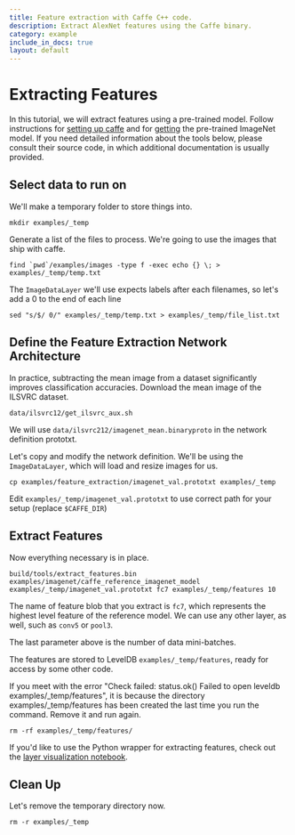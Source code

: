 ```yaml
---
title: Feature extraction with Caffe C++ code.
description: Extract AlexNet features using the Caffe binary.
category: example
include_in_docs: true
layout: default
---
```


Extracting Features
===================

In this tutorial, we will extract features using a pre-trained model.
Follow instructions for [setting up caffe](installation.html) and for [getting](getting_pretrained_models.html) the pre-trained ImageNet model.
If you need detailed information about the tools below, please consult their source code, in which additional documentation is usually provided.

Select data to run on
---------------------

We'll make a temporary folder to store things into.

    mkdir examples/_temp

Generate a list of the files to process.
We're going to use the images that ship with caffe.

    find `pwd`/examples/images -type f -exec echo {} \; > examples/_temp/temp.txt

The `ImageDataLayer` we'll use expects labels after each filenames, so let's add a 0 to the end of each line

    sed "s/$/ 0/" examples/_temp/temp.txt > examples/_temp/file_list.txt

Define the Feature Extraction Network Architecture
--------------------------------------------------

In practice, subtracting the mean image from a dataset significantly improves classification accuracies.
Download the mean image of the ILSVRC dataset.

    data/ilsvrc12/get_ilsvrc_aux.sh

We will use `data/ilsvrc212/imagenet_mean.binaryproto` in the network definition prototxt.

Let's copy and modify the network definition.
We'll be using the `ImageDataLayer`, which will load and resize images for us.

    cp examples/feature_extraction/imagenet_val.prototxt examples/_temp

Edit `examples/_temp/imagenet_val.prototxt` to use correct path for your setup (replace `$CAFFE_DIR`)

Extract Features
----------------

Now everything necessary is in place.

    build/tools/extract_features.bin examples/imagenet/caffe_reference_imagenet_model examples/_temp/imagenet_val.prototxt fc7 examples/_temp/features 10

The name of feature blob that you extract is `fc7`, which represents the highest level feature of the reference model.
We can use any other layer, as well, such as `conv5` or `pool3`.

The last parameter above is the number of data mini-batches.

The features are stored to LevelDB `examples/_temp/features`, ready for access by some other code.

If you meet with the error "Check failed: status.ok() Failed to open leveldb examples/_temp/features", it is because the directory examples/_temp/features has been created the last time you run the command. Remove it and run again.

    rm -rf examples/_temp/features/

If you'd like to use the Python wrapper for extracting features, check out the [layer visualization notebook](http://nbviewer.ipython.org/github/BVLC/caffe/blob/master/examples/filter_visualization.ipynb).

Clean Up
--------

Let's remove the temporary directory now.

    rm -r examples/_temp
